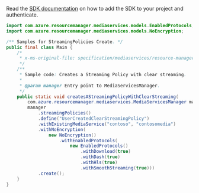 Read the [SDK documentation](https://github.com/Azure/azure-sdk-for-java/blob/azure-resourcemanager-mediaservices_1.1.0-beta.3/sdk/mediaservices/azure-resourcemanager-mediaservices/README.md) on how to add the SDK to your project and authenticate.

```java
import com.azure.resourcemanager.mediaservices.models.EnabledProtocols;
import com.azure.resourcemanager.mediaservices.models.NoEncryption;

/** Samples for StreamingPolicies Create. */
public final class Main {
    /*
     * x-ms-original-file: specification/mediaservices/resource-manager/Microsoft.Media/stable/2021-11-01/examples/streaming-policies-create-clear.json
     */
    /**
     * Sample code: Creates a Streaming Policy with clear streaming.
     *
     * @param manager Entry point to MediaServicesManager.
     */
    public static void createsAStreamingPolicyWithClearStreaming(
        com.azure.resourcemanager.mediaservices.MediaServicesManager manager) {
        manager
            .streamingPolicies()
            .define("UserCreatedClearStreamingPolicy")
            .withExistingMediaService("contoso", "contosomedia")
            .withNoEncryption(
                new NoEncryption()
                    .withEnabledProtocols(
                        new EnabledProtocols()
                            .withDownload(true)
                            .withDash(true)
                            .withHls(true)
                            .withSmoothStreaming(true)))
            .create();
    }
}
```
